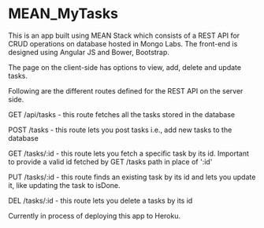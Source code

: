 # MEAN_MyTasks
This is an app built using MEAN Stack which consists of a REST API for CRUD operations on database hosted in Mongo Labs. The front-end is designed using Angular JS and Bower, Bootstrap.

The page on the client-side has options to view, add, delete and update tasks.

Following are the different routes defined for the REST API on the server side.

GET /api/tasks - this route fetches all the tasks stored in the database

POST /tasks - this route lets you post tasks i.e., add new tasks to the database

GET /tasks/:id - this route lets you fetch a specific task by its id. Important to provide a valid id fetched by GET /tasks path in place of ':id'

PUT /tasks/:id - this route finds an existing task by its id and lets you update it, like updating the task to isDone.

DEL /tasks/:id - this route lets you delete a tasks by its id

Currently in process of deploying this app to Heroku.
